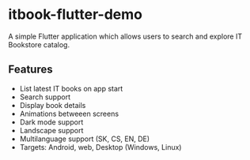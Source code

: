 # itbook-flutter-demo
A simple Flutter application which allows users to search and explore IT Bookstore catalog.

## Features
- List latest IT books on app start
- Search support
- Display book details
- Animations betweeen screens
- Dark mode support
- Landscape support
- Multilanguage support (SK, CS, EN, DE)
- Targets: Android, web, Desktop (Windows, Linux)
